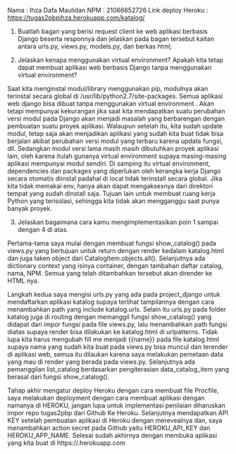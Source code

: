 Nama : Ihza Dafa Maulidan
NPM : 21066652726
Link deploy Heroku : https://tugas2pbpihza.herokuapp.com/katalog/


1. Buatlah bagan yang berisi request client ke web aplikasi berbasis Django beserta responnya dan jelaskan pada bagan tersebut kaitan antara urls.py, views.py, models.py, dan berkas html;



2. Jelaskan kenapa menggunakan virtual environment? Apakah kita tetap dapat membuat aplikasi web berbasis Django tanpa menggunakan virtual environment?

Saat kita menginstal modul/library menggunakan pip, modulnya akan terinstal secara global di /usr/lib/python2.7/site-packages. Semua aplikasi web django bisa dibuat tanpa menggunakan virtual environment . Akan tetapi mempunyai kekurangan jika saat kita mendapatkan suatu perubahan versi modul pada Django akan menjadi masalah yang berbarengan dengan pembuatan suatu proyek aplikasi. Walaupun setelah itu, kita sudah update modul, tetap saja akan menjadikan aplikasi yang sudah kita buat tidak bisa berjalan akibat perubahan versi modul yang terbaru karena update fungsi, dll. Sedangkan modul versi lama masih masih dibutuhkan proyek aplikasi lain, oleh karena itulah gunanya virtual environment supaya masing-masing aplikasi mempunyai modul sendiri. Di samping itu virtual environment, dependencies dan packages yang diperlukan oleh kerangka kerja Django secara otomatis diinstal padahal di local tidak terinstall secara global. Jika kita tidak memakai env, hanya akan dapat mengaksesnya dari direktori tempat yang sudah dinstall saja. Tujuan lain untuk membuat ruang kerja Python yang terisolasi, sehingga kita tidak akan mengganggu saat punya banyak proyek. 


3. Jelaskan bagaimana cara kamu mengimplementasikan poin 1 sampai dengan 4 di atas.

Pertama-tama saya mulai dengan membuat fungsi show_catalog() pada views.py yang bertujuan untuk return dengan render kedalam katalog.html dan juga taken object dari CatalogItem.objects.all(). Selanjutnya ada dictionary context yang isinya container, dengan tambahan daftar catalog, nama, NPM. Semua yang telah ditambahkan tersebut akan dirender ke HTML nya.

Langkah kedua saya mengisi urls.py yang ada pada project_django untuk mendaftarkan aplikasi katalog supaya terlihat tampilannya dengan cara menambahkan path yang include katalog.urls. Selain itu urls.py pada folder katalog juga di routing dengan memanggil fungsi show_catalog() yang didapat dari impor fungsi pada file views.py, lalu menambahkan path fungsi diatas supaya render bisa dilakukan ke katalog.html di urlpatterns. Tidak lupa kita harus mengubah fill me menjadi {{name}} pada file katalog.html supaya nama yang sudah kita buat pada views.py bisa muncul dan terender di aplikasi web, semua itu dilaukan karena saya melakukan pemetaan data yang mau di render yang berada pada views.py. Selanjutnya ada pemanggilan list_catalog berdasarkan pengiterasian data_catalog_item yang berasal dari fungsi show_catalog().

Tahap akhir mengatur deploy Heroku dengan cara membuat file Procfile, saya melakukan deployment dengan cara membuat aplikasi dengan namanya di HEROKU, jangan lupa untuk implementasi penilaian diharuskan impor repo tugas2pbp dari Github Ke Heroku. Selanjutnya mendapatkan API KEY setelah pembuatan aplikasi di Heroku dengan merevealnya dan, saya menambahkan action secret pada Github yaitu HEROKU_API_KEY dan HEROKU_APP_NAME. Selesai sudah akhirnya dengan membuka aplikasi yang kita buat di https://<nama-aplikasi-heroku>.herokuapp.com